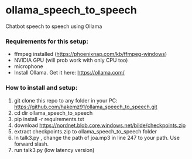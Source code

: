 # ollama_speech_to_speech
Chatbot speech to speech using Ollama
### Requirements for this setup:
- ffmpeg installed (https://phoenixnap.com/kb/ffmpeg-windows)
- NVIDIA GPU (will prob work with only CPU too)
- microphone
- Install Ollama. Get it here: https://ollama.com/

### How to install and setup:

1. git clone this repo to any folder in your PC: https://github.com/hakemz91/ollama_speech_to_speech.git
2. cd dir ollama_speech_to_speech
3. pip install -r requirements.txt
4. download https://nordnet.blob.core.windows.net/bilde/checkpoints.zip
5. extract checkpoints.zip to ollama_speech_to_speech folder
8. In talk3.py , change the path of joa.mp3 in line 247 to your path. Use forward slash.
11. run talk3.py (low latency version)

